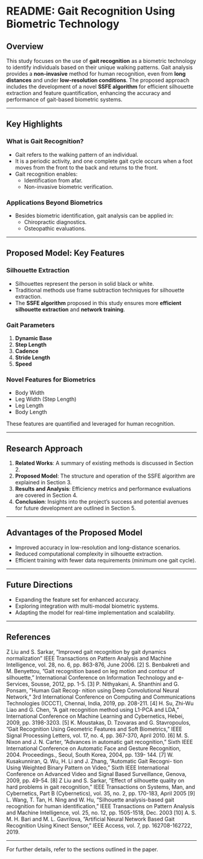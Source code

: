 

# README: Gait Recognition Using Biometric Technology

## Overview

This study focuses on the use of **gait recognition** as a biometric technology to identify individuals based on their unique walking patterns. Gait analysis provides a **non-invasive** method for human recognition, even from **long distances** and under **low-resolution conditions**. The proposed approach includes the development of a novel **SSFE algorithm** for efficient silhouette extraction and feature quantification, enhancing the accuracy and performance of gait-based biometric systems.

---

## Key Highlights

### **What is Gait Recognition?**
- Gait refers to the walking pattern of an individual.
- It is a periodic activity, and one complete gait cycle occurs when a foot moves from the front to the back and returns to the front.
- Gait recognition enables:
  - Identification from afar.
  - Non-invasive biometric verification.

### **Applications Beyond Biometrics**
- Besides biometric identification, gait analysis can be applied in:
  - Chiropractic diagnostics.
  - Osteopathic evaluations.

---

## Proposed Model: Key Features
### **Silhouette Extraction**
- Silhouettes represent the person in solid black or white.
- Traditional methods use frame subtraction techniques for silhouette extraction.
- The **SSFE algorithm** proposed in this study ensures more **efficient silhouette extraction** and **network training**.

### **Gait Parameters**
1. **Dynamic Base**
2. **Step Length**
3. **Cadence**
4. **Stride Length**
5. **Speed**

### **Novel Features for Biometrics**
- Body Width
- Leg Width (Step Length)
- Leg Length
- Body Length

These features are quantified and leveraged for human recognition.

---

## Research Approach
1. **Related Works**: A summary of existing methods is discussed in Section 2.
2. **Proposed Model**: The structure and operation of the SSFE algorithm are explained in Section 3.
3. **Results and Analysis**: Efficiency metrics and performance evaluations are covered in Section 4.
4. **Conclusion**: Insights into the project’s success and potential avenues for future development are outlined in Section 5.

---

## Advantages of the Proposed Model
- Improved accuracy in low-resolution and long-distance scenarios.
- Reduced computational complexity in silhouette extraction.
- Efficient training with fewer data requirements (minimum one gait cycle).

---

## Future Directions
- Expanding the feature set for enhanced accuracy.
- Exploring integration with multi-modal biometric systems.
- Adapting the model for real-time implementation and scalability.

---

## References
 Z Liu and S. Sarkar, ”Improved gait recognition by gait dynamics
normalization” IEEE Transactions on Pattern Analysis and Machine
Intelligence, vol. 28, no. 6, pp. 863-876, June 2006.
[2] S. Benbakreti and M. Benyettou, ”Gait recognition based on leg motion
and contour of silhouette,” International Conference on Information
Technology and e-Services, Sousse, 2012, pp. 1-5.
[3] P. Nithyakani, A. Shanthini and G. Ponsam, ”Human Gait Recog-
nition using Deep Convolutional Neural Network,” 3rd International
Conference on Computing and Communications Technologies (ICCCT),
Chennai, India, 2019, pp. 208-211.
[4] H. Su, Zhi-Wu Liao and G. Chen, ”A gait recognition method using
L1-PCA and LDA,” International Conference on Machine Learning and
Cybernetics, Hebei, 2009, pp. 3198-3203.
[5] K. Moustakas, D. Tzovaras and G. Stavropoulos, ”Gait Recognition
Using Geometric Features and Soft Biometrics,” IEEE Signal Processing
Letters, vol. 17, no. 4, pp. 367-370, April 2010.
[6] M. S. Nixon and J. N. Carter, ”Advances in automatic gait recognition,”
Sixth IEEE International Conference on Automatic Face and Gesture
Recognition, 2004. Proceedings., Seoul, South Korea, 2004, pp. 139-
144.
[7] W. Kusakunniran, Q. Wu, H. Li and J. Zhang, ”Automatic Gait Recogni-
tion Using Weighted Binary Pattern on Video,” Sixth IEEE International
Conference on Advanced Video and Signal Based Surveillance, Genova,
2009, pp. 49-54.
[8] Z Liu and S. Sarkar, ”Effect of silhouette quality on hard problems in
gait recognition,” IEEE Transactions on Systems, Man, and Cybernetics,
Part B (Cybernetics), vol. 35, no. 2, pp. 170-183, April 2005
[9] L. Wang, T. Tan, H. Ning and W. Hu, ”Silhouette analysis-based gait
recognition for human identification,” IEEE Transactions on Pattern
Analysis and Machine Intelligence, vol. 25, no. 12, pp. 1505-1518, Dec.
2003
[10] A. S. M. H. Bari and M. L. Gavrilova, ”Artificial Neural Network
Based Gait Recognition Using Kinect Sensor,” IEEE Access, vol. 7,
pp. 162708-162722, 2019.

---

For further details, refer to the sections outlined in the paper.
